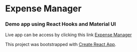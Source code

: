 # Expense Manager

### Demo app using React Hooks and Material UI

Live app can be access by clicking this link [Expense Manager](https://expensemanager-mfr.vercel.app/)

This project was bootstrapped with [Create React App](https://github.com/facebook/create-react-app).
